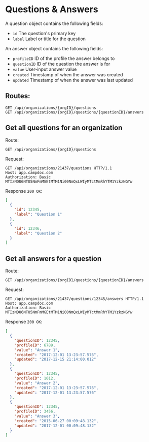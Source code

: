 # Questions & Answers

A question object contains the following fields:

- `id` The question's primary key
- `label` Label or title for the question

An answer object contains the following fields:

- `profileID` ID of the profile the answer belongs to
- `questionID` ID of the question the answer is for
- `value` User-input answer value
- `created` Timestamp of when the answer was created
- `updated` Timestamp of when the answer was last updated


## Routes:

```
GET /api/organizations/{orgID}/questions
GET /api/organizations/{orgID}/questions/{questionID}/answers
```

## Get all questions for an organization

Route:

```
GET /api/organizations/{orgID}/questions
```

Request:

```
GET /api/organizations/21437/questions HTTP/1.1
Host: app.campdoc.com
Authorization: Basic MTIzNDU6NTU5NmFmMGEtMTM1Ni00NmQxLWIyMTctMmRhYTM1YzkzNGYw
```

Response `200 OK`:

```json
[
  {
    "id": 12345,
    "label": "Question 1"
  },
  {
    "id": 12346,
    "label": "Question 2"
  }
]
```

## Get all answers for a question

Route:

```
GET /api/organizations/{orgID}/questions/{questionID}/answers
```

Request:

```
GET /api/organizations/21437/questions/12345/answers HTTP/1.1
Host: app.campdoc.com
Authorization: Basic MTIzNDU6NTU5NmFmMGEtMTM1Ni00NmQxLWIyMTctMmRhYTM1YzkzNGYw
```

Response `200 OK`:

```json
[
  {
    "questionID": 12345,
    "profileID": 6789,
    "value": "Answer 1",
    "created": "2017-12-01 13:23:57.576",
    "updated": "2017-12-15 21:14:00.012"
  },
  {
    "questionID": 12345,
    "profileID": 1012,
    "value": "Answer 2",
    "created": "2017-12-01 13:23:57.576",
    "updated": "2017-12-01 13:23:57.576"
  },
  {
    "questionID": 12345,
    "profileID": 3456,
    "value": "Answer 3",
    "created": "2015-06-27 00:09:48.132",
    "updated": "2017-12-01 00:09:48.132"
  }
]
```
